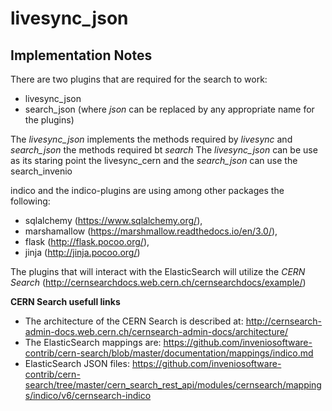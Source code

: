 # livesync_json

## Implementation Notes

There are two plugins that are required for the search to work:
- livesync_json
- search_json
(where _json_ can be replaced by any appropriate name for the plugins)

The _livesync_json_ implements the methods required by _livesync_ and _search_json_ the methods required bt _search_
The _livesync_json_ can be use as its staring point the livesync_cern and the _search_json_ can use the search_invenio

indico and the indico-plugins are using among other packages the following: 
* sqlalchemy (https://www.sqlalchemy.org/), 
* marshamallow (https://marshmallow.readthedocs.io/en/3.0/), 
* flask (http://flask.pocoo.org/), 
* jinja (http://jinja.pocoo.org/)

The plugins that will interact with the ElasticSearch will utilize the _CERN Search_ (http://cernsearchdocs.web.cern.ch/cernsearchdocs/example/)

**CERN Search usefull links**
* The architecture of the CERN Search is described at: http://cernsearch-admin-docs.web.cern.ch/cernsearch-admin-docs/architecture/ 
* The ElasticSearch mappings are: https://github.com/inveniosoftware-contrib/cern-search/blob/master/documentation/mappings/indico.md
* ElasticSearch JSON files: https://github.com/inveniosoftware-contrib/cern-search/tree/master/cern_search_rest_api/modules/cernsearch/mappings/indico/v6/cernsearch-indico


